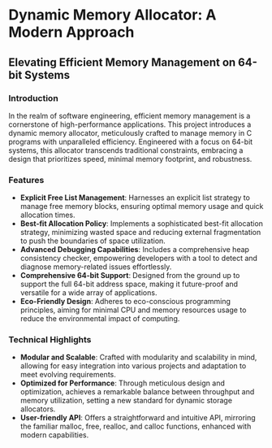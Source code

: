 # Dynamic Memory Allocator: A Modern Approach

## Elevating Efficient Memory Management on 64-bit Systems

### Introduction
In the realm of software engineering, efficient memory management is a cornerstone of high-performance applications. This project introduces a dynamic memory allocator, meticulously crafted to manage memory in C programs with unparalleled efficiency. Engineered with a focus on 64-bit systems, this allocator transcends traditional constraints, embracing a design that prioritizes speed, minimal memory footprint, and robustness.

### Features
- **Explicit Free List Management**: Harnesses an explicit list strategy to manage free memory blocks, ensuring optimal memory usage and quick allocation times.
- **Best-fit Allocation Policy**: Implements a sophisticated best-fit allocation strategy, minimizing wasted space and reducing external fragmentation to push the boundaries of space utilization.
- **Advanced Debugging Capabilities**: Includes a comprehensive heap consistency checker, empowering developers with a tool to detect and diagnose memory-related issues effortlessly.
- **Comprehensive 64-bit Support**: Designed from the ground up to support the full 64-bit address space, making it future-proof and versatile for a wide array of applications.
- **Eco-Friendly Design**: Adheres to eco-conscious programming principles, aiming for minimal CPU and memory resources usage to reduce the environmental impact of computing.

### Technical Highlights
- **Modular and Scalable**: Crafted with modularity and scalability in mind, allowing for easy integration into various projects and adaptation to meet evolving requirements.
- **Optimized for Performance**: Through meticulous design and optimization, achieves a remarkable balance between throughput and memory utilization, setting a new standard for dynamic storage allocators.
- **User-friendly API**: Offers a straightforward and intuitive API, mirroring the familiar malloc, free, realloc, and calloc functions, enhanced with modern capabilities.
